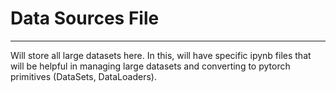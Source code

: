 # Data Sources File
---  
Will store all large datasets here. In this, will have specific ipynb files that will be helpful in managing large datasets and converting to pytorch primitives (DataSets, DataLoaders).